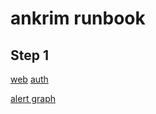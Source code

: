 # ankrim runbook



## Step 1

[web](https://console.demo.transposit.com/mc/t/spackle/actions/basic_web_dashboard)
[auth](https://console.demo.transposit.com/mc/t/spackle/actions/basic_auth_dashboard)


[alert graph](https://console.demo.transposit.com/mc/t/spackle/actions/wf_cw_graph)